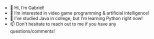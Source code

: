 - 👋 Hi, I’m Gabriel!
- 👀 I’m interested in video game programming & artificial intelligence!
- 🌱 I’ve studied Java in college, but I'm learning Python right now!
- 📫 Don't hesitate to reach out to me if you have any questions/comments!

<!---
FlyingFish34/FlyingFish34 is a ✨ special ✨ repository because its `README.md` (this file) appears on your GitHub profile.
You can click the Preview link to take a look at your changes.
--->
